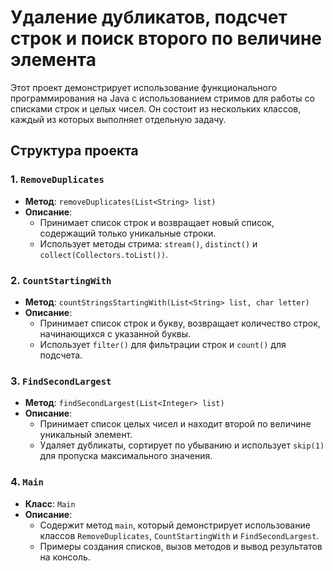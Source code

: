 # Удаление дубликатов, подсчет строк и поиск второго по величине элемента

Этот проект демонстрирует использование функционального программирования на Java с использованием стримов для работы со списками строк и целых чисел. Он состоит из нескольких классов, каждый из которых выполняет отдельную задачу.

## Структура проекта

### 1. `RemoveDuplicates`
- **Метод**: `removeDuplicates(List<String> list)`
- **Описание**:
    - Принимает список строк и возвращает новый список, содержащий только уникальные строки.
    - Использует методы стрима: `stream()`, `distinct()` и `collect(Collectors.toList())`.

### 2. `CountStartingWith`
- **Метод**: `countStringsStartingWith(List<String> list, char letter)`
- **Описание**:
    - Принимает список строк и букву, возвращает количество строк, начинающихся с указанной буквы.
    - Использует `filter()` для фильтрации строк и `count()` для подсчета.

### 3. `FindSecondLargest`
- **Метод**: `findSecondLargest(List<Integer> list)`
- **Описание**:
    - Принимает список целых чисел и находит второй по величине уникальный элемент.
    - Удаляет дубликаты, сортирует по убыванию и использует `skip(1)` для пропуска максимального значения.

### 4. `Main`
- **Класс**: `Main`
- **Описание**:
    - Содержит метод `main`, который демонстрирует использование классов `RemoveDuplicates`, `CountStartingWith` и `FindSecondLargest`.
    - Примеры создания списков, вызов методов и вывод результатов на консоль.